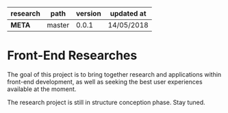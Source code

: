 research                   | path                    | version | updated at
---------------------------|-------------------------|---------|-------------
**META**                   | master                  | 0.0.1   | 14/05/2018

# Front-End Researches #

The goal of this project is to bring together research and applications within front-end development, as well as seeking the best user experiences available at the moment.

The research project is still in structure conception phase. Stay tuned.
